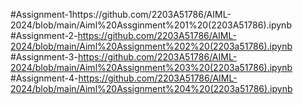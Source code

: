 #Assignment-1https://github.com/2203A51786/AIML-2024/blob/main/Aiml%20Assginment%201%20(2203A51786).ipynb
#Assignment-2-https://github.com/2203A51786/AIML-2024/blob/main/Aiml%20Assignment%202%20(2203a51786).ipynb
#Assignment-3-https://github.com/2203A51786/AIML-2024/blob/main/Aiml%20Assignment%203%20(2203a51786).ipynb
#Assignment-4-https://github.com/2203A51786/AIML-2024/blob/main/Aiml%20Assignment%204%20(2203a51786).ipynb



